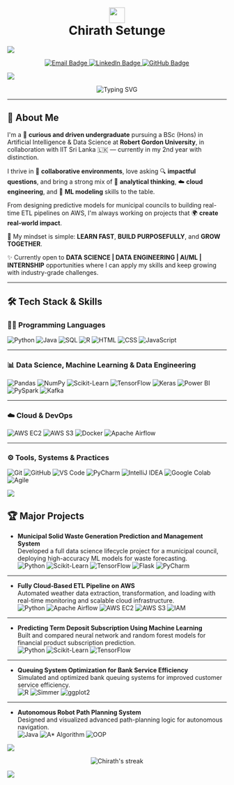 <h1 align="center">
  <img src="https://media.giphy.com/media/hvRJCLFzcasrR4ia7z/giphy.gif" width="36px" />
  <br/>
  <b>Chirath Setunge</b>
</h1>

<!-- Horizontal Divider -->
<img src="https://user-images.githubusercontent.com/73097560/115834477-dbab4500-a447-11eb-908a-139a6edaec5c.gif"/>

<p align="center">
  <!-- Email badge -->
  <a href="mailto:chirathsetunge@gmail.com">
    <img src="https://img.shields.io/badge/Gmail-chirathsetunge@gmail.com-D14836?style=for-the-badge&logo=gmail&logoColor=white" alt="Email Badge"/>
  </a>
  <!-- LinkedIn badge -->
  <a href="https://www.linkedin.com/in/chirathsetunge">
    <img src="https://img.shields.io/badge/LinkedIn-Chirath%20Setunge-0A66C2?style=for-the-badge&logo=linkedin&logoColor=white" alt="LinkedIn Badge"/>
  </a>
  <!-- GitHub badge -->
  <a href="https://github.com/ChirathSetunge">
    <img src="https://img.shields.io/badge/GitHub-ChirathSetunge-181717?style=for-the-badge&logo=github&logoColor=white" alt="GitHub Badge"/>
  </a>
</p>

<!-- Horizontal Divider -->
<img src="https://user-images.githubusercontent.com/73097560/115834477-dbab4500-a447-11eb-908a-139a6edaec5c.gif"/>

<p align="center">
  <img src="https://readme-typing-svg.herokuapp.com?font=Fira+Code&size=20&pause=500&center=true&vCenter=true&width=900&lines=BSc+%28Hons%29+AI+%26+Data+Science+Undergraduate+%F0%9F%93%9A;Curious+Mind+with+a+Builder%27s+Spirit+%F0%9F%A7%A0;ML,+Data+Science+%26+Data+Engineering+Enthusiast+%E2%98%81%EF%B8%8F;Building+End-to-End+ETL+%2B+ML+Pipelines+%F0%9F%9A%80;Solving+Real+Problems+with+Real+Data+%F0%9F%93%8A;Always+Asking+the+Right+Questions+%F0%9F%94%8D;Team-Driven,+Growth-Focused+%26+Always+Learning+%F0%9F%92%A1" alt="Typing SVG"/>
</p>


***

## 🚀 About Me

I'm a 🎯 **curious and driven undergraduate** pursuing a BSc (Hons) in Artificial Intelligence & Data Science at **Robert Gordon University**, in collaboration with IIT Sri Lanka 🇱🇰 — currently in my 2nd year with distinction.

I thrive in 🤝 **collaborative environments**, love asking 🔍 **impactful questions**, and bring a strong mix of 🧠 **analytical thinking**, ☁️ **cloud engineering**, and 🤖 **ML modeling** skills to the table.

From designing predictive models for municipal councils to building real-time ETL pipelines on AWS, I'm always working on projects that 🌍 **create real-world impact**.

🧠 My mindset is simple: **LEARN FAST**, **BUILD PURPOSEFULLY**, and **GROW TOGETHER**.

✨ Currently open to **DATA SCIENCE | DATA ENGINEERING | AI/ML | INTERNSHIP** opportunities where I can apply my skills and keep growing with industry-grade challenges.

***

## 🛠️ Tech Stack & Skills

### 🧑‍💻 Programming Languages
![Python](https://img.shields.io/badge/Python-3776AB?style=for-the-badge&logo=python&logoColor=white)
![Java](https://img.shields.io/badge/Java-007396?style=for-the-badge&logo=openjdk&logoColor=white)
![SQL](https://img.shields.io/badge/SQL-336791?style=for-the-badge&logo=postgresql&logoColor=white)
![R](https://img.shields.io/badge/R-276DC3?style=for-the-badge&logo=r&logoColor=white)
![HTML](https://img.shields.io/badge/HTML-E34F26?style=for-the-badge&logo=html5&logoColor=white)
![CSS](https://img.shields.io/badge/CSS-1572B6?style=for-the-badge&logo=css3&logoColor=white)
![JavaScript](https://img.shields.io/badge/JavaScript-F7DF1E?style=for-the-badge&logo=javascript&logoColor=black)

---

### 📊 Data Science, Machine Learning & Data Engineering
![Pandas](https://img.shields.io/badge/Pandas-150458?style=for-the-badge&logo=pandas&logoColor=white)
![NumPy](https://img.shields.io/badge/NumPy-013243?style=for-the-badge&logo=numpy&logoColor=white)
![Scikit-Learn](https://img.shields.io/badge/Scikit--Learn-F7931E?style=for-the-badge&logo=scikit-learn&logoColor=white)
![TensorFlow](https://img.shields.io/badge/TensorFlow-FF6F00?style=for-the-badge&logo=tensorflow&logoColor=white)
![Keras](https://img.shields.io/badge/Keras-D00000?style=for-the-badge&logo=keras&logoColor=white)
![Power BI](https://img.shields.io/badge/PowerBI-F2C811?style=for-the-badge&logo=powerbi&logoColor=black)
![PySpark](https://img.shields.io/badge/PySpark-E25A1C?style=for-the-badge&logo=apachespark&logoColor=white)
![Kafka](https://img.shields.io/badge/Kafka-231F20?style=for-the-badge&logo=apachekafka&logoColor=white)

---

### ☁️ Cloud & DevOps
![AWS EC2](https://img.shields.io/badge/AWS%20EC2-FF9900?style=for-the-badge&logo=amazonaws&logoColor=white)
![AWS S3](https://img.shields.io/badge/AWS%20S3-569A31?style=for-the-badge&logo=amazonaws&logoColor=white)
![Docker](https://img.shields.io/badge/Docker-2496ED?style=for-the-badge&logo=docker&logoColor=white)
![Apache Airflow](https://img.shields.io/badge/Airflow-017CEE?style=for-the-badge&logo=apacheairflow&logoColor=white)

---

### ⚙️ Tools, Systems & Practices
![Git](https://img.shields.io/badge/Git-F05032?style=for-the-badge&logo=git&logoColor=white)
![GitHub](https://img.shields.io/badge/GitHub-181717?style=for-the-badge&logo=github&logoColor=white)
![VS Code](https://img.shields.io/badge/VS%20Code-007ACC?style=for-the-badge&logo=visualstudiocode&logoColor=white)
![PyCharm](https://img.shields.io/badge/PyCharm-000000?style=for-the-badge&logo=pycharm&logoColor=white)
![IntelliJ IDEA](https://img.shields.io/badge/IntelliJ%20IDEA-000000?style=for-the-badge&logo=intellijidea&logoColor=white)
![Google Colab](https://img.shields.io/badge/Google%20Colab-F9AB00?style=for-the-badge&logo=googlecolab&logoColor=white)
![Agile](https://img.shields.io/badge/Agile-0052CC?style=for-the-badge&logo=jira&logoColor=white)


<!-- Horizontal Divider -->
<img src="https://user-images.githubusercontent.com/73097560/115834477-dbab4500-a447-11eb-908a-139a6edaec5c.gif"/>

## 🏆 Major Projects

- **Municipal Solid Waste Generation Prediction and Management System**  
  Developed a full data science lifecycle project for a municipal council, deploying high-accuracy ML models for waste forecasting.  
  ![Python](https://img.shields.io/badge/Python-3776AB?style=for-the-badge&logo=python&logoColor=white)
  ![Scikit-Learn](https://img.shields.io/badge/Scikit--Learn-F7931E?style=for-the-badge&logo=scikit-learn&logoColor=white)
  ![TensorFlow](https://img.shields.io/badge/TensorFlow-FF6F00?style=for-the-badge&logo=tensorflow&logoColor=white)
  ![Flask](https://img.shields.io/badge/Flask-000000?style=for-the-badge&logo=flask&logoColor=white)
  ![PyCharm](https://img.shields.io/badge/PyCharm-000000?style=for-the-badge&logo=pycharm&logoColor=white)

---

- **Fully Cloud-Based ETL Pipeline on AWS**  
  Automated weather data extraction, transformation, and loading with real-time monitoring and scalable cloud infrastructure.  
  ![Python](https://img.shields.io/badge/Python-3776AB?style=for-the-badge&logo=python&logoColor=white)
  ![Apache Airflow](https://img.shields.io/badge/Airflow-017CEE?style=for-the-badge&logo=apacheairflow&logoColor=white)
  ![AWS EC2](https://img.shields.io/badge/AWS%20EC2-FF9900?style=for-the-badge&logo=amazonaws&logoColor=white)
  ![AWS S3](https://img.shields.io/badge/AWS%20S3-569A31?style=for-the-badge&logo=amazonaws&logoColor=white)
  ![IAM](https://img.shields.io/badge/IAM-232F3E?style=for-the-badge&logo=amazonaws&logoColor=white)

---

- **Predicting Term Deposit Subscription Using Machine Learning**  
  Built and compared neural network and random forest models for financial product subscription prediction.  
  ![Python](https://img.shields.io/badge/Python-3776AB?style=for-the-badge&logo=python&logoColor=white)
  ![Scikit-Learn](https://img.shields.io/badge/Scikit--Learn-F7931E?style=for-the-badge&logo=scikit-learn&logoColor=white)
  ![TensorFlow](https://img.shields.io/badge/TensorFlow-FF6F00?style=for-the-badge&logo=tensorflow&logoColor=white)

---

- **Queuing System Optimization for Bank Service Efficiency**  
  Simulated and optimized bank queuing systems for improved customer service efficiency.  
  ![R](https://img.shields.io/badge/R-276DC3?style=for-the-badge&logo=r&logoColor=white)
  ![Simmer](https://img.shields.io/badge/Simmer-87CEFA?style=for-the-badge)
  ![ggplot2](https://img.shields.io/badge/ggplot2-2C2D72?style=for-the-badge)

---

- **Autonomous Robot Path Planning System**  
  Designed and visualized advanced path-planning logic for autonomous navigation.  
  ![Java](https://img.shields.io/badge/Java-007396?style=for-the-badge&logo=openjdk&logoColor=white)
  ![A* Algorithm](https://img.shields.io/badge/A*%20Algorithm-8E44AD?style=for-the-badge)
  ![OOP](https://img.shields.io/badge/OOP-2980B9?style=for-the-badge)

<!-- Horizontal Divider -->
<img src="https://user-images.githubusercontent.com/73097560/115834477-dbab4500-a447-11eb-908a-139a6edaec5c.gif"/>

<p align="center">
  <img src="https://github-readme-streak-stats.herokuapp.com/?user=ChirathSetunge&theme=radical" alt="Chirath's streak" />
  <br/>
</p>

<!-- Horizontal Divider -->
<img src="https://user-images.githubusercontent.com/73097560/115834477-dbab4500-a447-11eb-908a-139a6edaec5c.gif"/>
